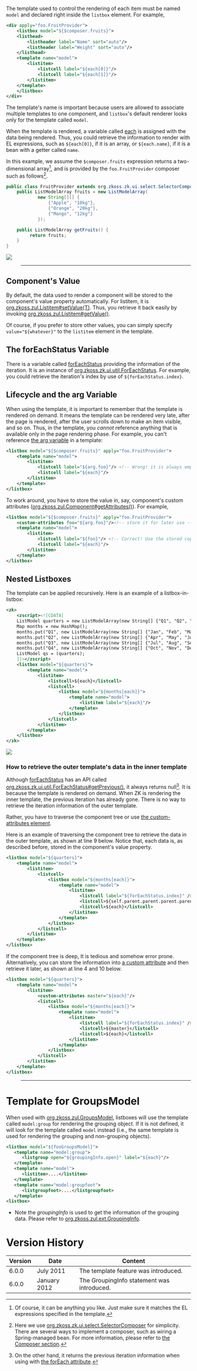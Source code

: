 

The template used to control the rendering of each item must be named
`model` and declared right inside the `listbox` element. For example,

```xml
<div apply="foo.FruitProvider">
    <listbox model="${$composer.fruits}">
    <listhead>
        <listheader label="Name" sort="auto"/>
        <listheader label="Weight" sort="auto"/>
    </listhead>
    <template name="model">
        <listitem>
            <listcell label="${each[0]}"/>
            <listcell label="${each[1]}"/>
        </listitem>
    </template>
    </listbox>
</div>
```

The template's name is important because users are allowed to associate
multiple templates to one component, and `listbox`'s default renderer
looks only for the template called `model`.

When the template is rendered, a variable called
[each](zuml_ref/EL_Expressions/Implicit_Objects/each)
is assigned with the data being rendered. Thus, you could retrieve the
information to render with EL expressions, such as `${each[0]}`, if it
is an array, or `${each.name}`, if it is a bean with a getter called
`name`.

In this example, we assume the `$composer.fruits` expression returns a
two-dimensional array[^1], and is provided by the `foo.FruitProvider`
composer such as follows[^2].

```java
public class FruitProvider extends org.zkoss.zk.ui.select.SelectorComposer {
    public ListModelArray fruits = new ListModelArray(
            new String[][] {
                {"Apple", "10kg"},
                {"Orange", "20kg"},
                {"Mango", "12kg"}
            });

    public ListModelArray getFruits() {
         return fruits;
    }
}
```

![]({{site.baseurl}}/zk_dev_ref/images/st201107-listbox.png‎)

> ------------------------------------------------------------------------
>
> <references/>

## Component's Value

By default, the data used to render a component will be stored to the
component's value property automatically. For listitem, it is
[org.zkoss.zul.Listitem#setValue(T)](https://www.zkoss.org/javadoc/latest/zk/org/zkoss/zul/Listitem.html#setValue(T)). Thus,
you retrieve it back easily by invoking
[org.zkoss.zul.Listitem#getValue()](https://www.zkoss.org/javadoc/latest/zk/org/zkoss/zul/Listitem.html#getValue()).

Of course, if you prefer to store other values, you can simply specify
`value="${whatever}"` to the `listitem` element in the template.

## The forEachStatus Variable

There is a variable called
[forEachStatus](zuml_ref/EL_Expressions/Implicit_Objects/forEachStatus)
providing the information of the iteration. It is an instance of
[org.zkoss.zk.ui.util.ForEachStatus](https://www.zkoss.org/javadoc/latest/zk/org/zkoss/zk/ui/util/ForEachStatus.html).
For example, you could retrieve the iteration's index by use of
`${forEachStatus.index}`.

## Lifecycle and the arg Variable

When using the template, it is important to remember that the template
is rendered on demand. It means the template can be rendered very late,
after the page is rendered, after the user scrolls down to make an item
visible, and so on. Thus, in the template, you *cannot* reference
anything that is available only in the page rendering phase. For
example, you can't reference [the arg variable](zuml_ref/EL_Expressions/Implicit_Objects/arg)
in a template:

```xml
<listbox model="${$composer.fruits}" apply="foo.FruitProvider">
    <template name="model">
        <listitem>
            <listcell label="${arg.foo}"/> <!-- Wrong! it is always empty -->
            <listcell label="${each}"/>
        </listitem>
    </template>
</listbox>
```

To work around, you have to store the value in, say, component's custom
attributes
([org.zkoss.zul.Component#getAttributes()](https://www.zkoss.org/javadoc/latest/zk/org/zkoss/zul/Component.html#getAttributes())).
For example,

```xml
<listbox model="${$composer.fruits}" apply="foo.FruitProvider">
    <custom-attributes foo="${arg.foo}"/><!-- store it for later use -->
    <template name="model">
        <listitem>
            <listcell label="${foo}"/> <!-- Correct! Use the stored copy. -->
            <listcell label="${each}"/>
        </listitem>
    </template>
</listbox>
```

## Nested Listboxes

The template can be applied recursively. Here is an example of a
listbox-in-listbox:

```xml
<zk>
    <zscript><![CDATA[
    ListModel quarters = new ListModelArray(new String[] {"Q1", "Q2", "Q3", "Q4"});
    Map months = new HashMap();
    months.put("Q1", new ListModelArray(new String[] {"Jan", "Feb", "Mar"}));
    months.put("Q2", new ListModelArray(new String[] {"Apr", "May", "Jun"}));
    months.put("Q3", new ListModelArray(new String[] {"Jul", "Aug", "Sep"})); 
    months.put("Q4", new ListModelArray(new String[] {"Oct", "Nov", "Dec"}));
    ListModel qs = (quarters);
    ]]></zscript>
    <listbox model="${quarters}">
        <template name="model">
            <listitem>
                <listcell>${each}</listcell>
                <listcell>
                    <listbox model="${months[each]}">
                        <template name="model">
                            <listitem label="${each}"/>
                        </template>
                    </listbox>
                </listcell>
            </listitem>
        </template>
    </listbox>
</zk>
```

![](/zk_dev_ref/images/St201107-listbox-in-listbox.png)


### How to retrieve the outer template's data in the inner template

Although
[forEachStatus](zuml_ref/EL_Expressions/Implicit_Objects/forEachStatus)
has an API called
[org.zkoss.zk.ui.util.ForEachStatus#getPrevious()](https://www.zkoss.org/javadoc/latest/zk/org/zkoss/zk/ui/util/ForEachStatus.html#getPrevious()),
it always returns null[^3]. It is because the template is rendered on
demand. When ZK is rendering the inner template, the previous iteration
has already gone. There is no way to retrieve the iteration information
of the outer template.

Rather, you have to traverse the component tree or use [the custom-attributes element](zuml_ref/ZUML/Elements/custom-attributes).

Here is an example of traversing the component tree to retrieve the data
in the outer template, as shown at line 9 below. Notice that, each data
is, as described before, stored in the component's value property.

```xml
<listbox model="${quarters}">
    <template name="model">
        <listitem>
            <listcell>
                <listbox model="${months[each]}">
                    <template name="model">
                        <listitem>
                            <listcell label="${forEachStatus.index}" />
                            <listcell>${self.parent.parent.parent.parent.parent.value}</listcell>
                            <listcell>${each}</listcell>
                        </listitem>
                    </template>
                </listbox>
            </listcell>
        </listitem>
    </template>
</listbox>
```

If the component tree is deep, It is tedious and somehow error prone.
Alternatively, you can store the information into [a custom attribute](zuml_ref/ZUML/Elements/custom-attributes)
and then retrieve it later, as shown at line 4 and 10 below.

```xml
<listbox model="${quarters}">
    <template name="model">
        <listitem>
            <custom-attributes master="${each}"/>
            <listcell>
                <listbox model="${months[each]}">
                    <template name="model">
                        <listitem>
                            <listcell label="${forEachStatus.index}" />
                            <listcell>${master}</listcell>
                            <listcell>${each}</listcell>
                        </listitem>
                    </template>
                </listbox>
            </listcell>
        </listitem>
    </template>
</listbox>
```

> ------------------------------------------------------------------------
>
> <references/>

# Template for GroupsModel

When used with
[org.zkoss.zul.GroupsModel](https://www.zkoss.org/javadoc/latest/zk/org/zkoss/zul/GroupsModel.html), listboxes
will use the template called `model:group` for rendering the grouping
object. If it is not defined, it will look for the template called
`model` instead (i.e., the same template is used for rendering the
grouping and non-grouping objects).

```xml
<listbox model="${fooGroupsModel}">
   <template name="model:group">
      <listgroup open="${groupingInfo.open}" label="${each}"/>
   </template>
   <template name="model">
      <listitem>....</listitem>
   </template>
   <template name="model:groupfoot">
      <listgroupfoot>....</listgroupfoot>
   </template>
<listbox>
```

- Note the *groupingInfo* is used to get the information of the grouping
  data. Please refer to
  [org.zkoss.zul.ext.GroupingInfo](https://www.zkoss.org/javadoc/latest/zk/org/zkoss/zul/ext/GroupingInfo.html).

# Version History

| Version | Date         | Content                                    |
|---------|--------------|--------------------------------------------|
| 6.0.0   | July 2011    | The template feature was introduced.       |
| 6.0.0   | January 2012 | The GroupingInfo statement was introduced. |

[^1]: Of course, it can be anything you like. Just make sure it matches
    the EL expressions specified in the template.

[^2]: Here we use
    [org.zkoss.zk.ui.select.SelectorComposer](https://www.zkoss.org/javadoc/latest/zk/org/zkoss/zk/ui/select/SelectorComposer.html) for
    simplicity. There are several ways to implement a composer, such as
    wiring a Spring-managed bean. For more information, please refer to
    [the Composer section]({{site.baseurl}}/zk_dev_ref/mvc/composer).

[^3]: On the other hand, it returns the previous iteration information
    when using with [the forEach attribute](zuml_ref/ZUML/Attributes/forEach).
